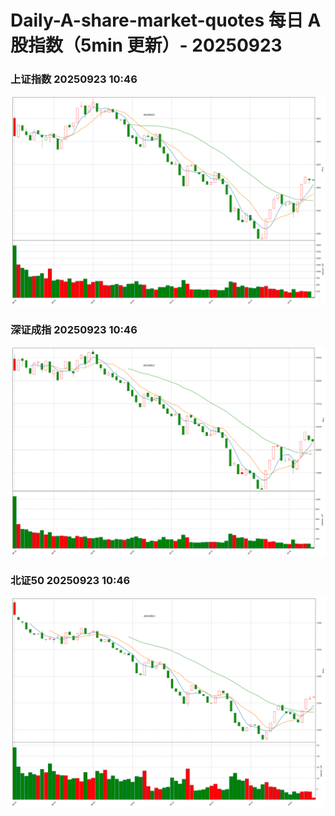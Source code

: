 
# Daily-A-share-market-quotes 每日 A 股指数（5min 更新）- 20250923

### 上证指数 20250923 10:46
![](./fig/2025/9/20250923-sh000001.png)

### 深证成指 20250923 10:46
![](./fig/2025/9/20250923-sz399001.png)

### 北证50 20250923 10:46
![](./fig/2025/9/20250923-bj899050.png)
